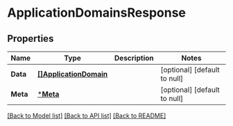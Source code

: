 # ApplicationDomainsResponse

## Properties
Name | Type | Description | Notes
------------ | ------------- | ------------- | -------------
**Data** | [**[]ApplicationDomain**](ApplicationDomain.md) |  | [optional] [default to null]
**Meta** | [***Meta**](meta.md) |  | [optional] [default to null]

[[Back to Model list]](../README.md#documentation-for-models) [[Back to API list]](../README.md#documentation-for-api-endpoints) [[Back to README]](../README.md)

